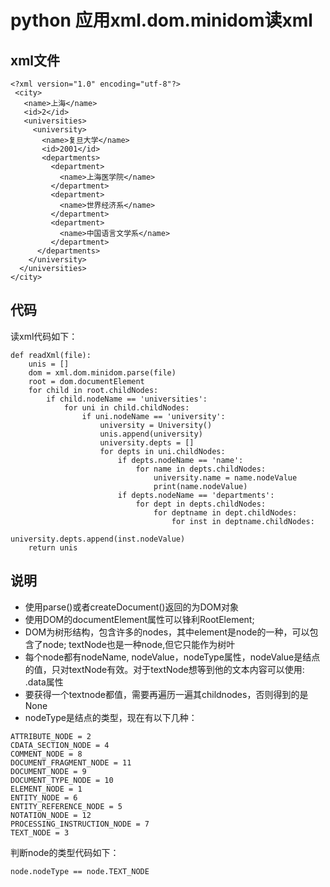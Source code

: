 # python 应用xml.dom.minidom读xml

## xml文件
```
<?xml version="1.0" encoding="utf-8"?>
 <city>
   <name>上海</name>
   <id>2</id>
   <universities>
     <university>
       <name>复旦大学</name>
       <id>2001</id>
       <departments>
         <department>
           <name>上海医学院</name>
         </department>
         <department>
           <name>世界经济系</name>
         </department>
         <department>
           <name>中国语言文学系</name>
         </department>
      </departments>
    </university>
  </universities>
</city>

```
## 代码
读xml代码如下：
```
def readXml(file):
    unis = []
    dom = xml.dom.minidom.parse(file)
    root = dom.documentElement
    for child in root.childNodes:
        if child.nodeName == 'universities':
            for uni in child.childNodes:
                if uni.nodeName == 'university':
                    university = University()
                    unis.append(university)
                    university.depts = []
                    for depts in uni.childNodes:
                        if depts.nodeName == 'name':
                            for name in depts.childNodes:
                                university.name = name.nodeValue
                                print(name.nodeValue)
                        if depts.nodeName == 'departments':
                            for dept in depts.childNodes:
                                for deptname in dept.childNodes:
                                    for inst in deptname.childNodes:
                                        university.depts.append(inst.nodeValue)
    return unis
```

## 说明

- 使用parse()或者createDocument()返回的为DOM对象
- 使用DOM的documentElement属性可以锋利RootElement;
- DOM为树形结构，包含许多的nodes，其中element是node的一种，可以包含了node; textNode也是一种node,但它只能作为树叶
- 每个node都有nodeName, nodeValue，nodeType属性，nodeValue是结点的值，只对textNode有效。对于textNode想等到他的文本内容可以使用: .data属性
- 要获得一个textnode都值，需要再遍历一遍其childnodes，否则得到的是None
- nodeType是结点的类型，现在有以下几种：
```
ATTRIBUTE_NODE = 2
CDATA_SECTION_NODE = 4
COMMENT_NODE = 8
DOCUMENT_FRAGMENT_NODE = 11
DOCUMENT_NODE = 9
DOCUMENT_TYPE_NODE = 10
ELEMENT_NODE = 1
ENTITY_NODE = 6
ENTITY_REFERENCE_NODE = 5
NOTATION_NODE = 12
PROCESSING_INSTRUCTION_NODE = 7
TEXT_NODE = 3
```
判断node的类型代码如下：
```
node.nodeType == node.TEXT_NODE
```
